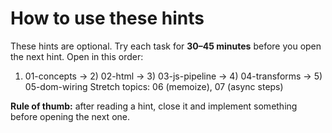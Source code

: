 # How to use these hints

These hints are optional. Try each task for **30–45 minutes** before you open the next hint.
Open in this order:
1) 01-concepts → 2) 02-html → 3) 03-js-pipeline → 4) 04-transforms → 5) 05-dom-wiring
Stretch topics: 06 (memoize), 07 (async steps)

**Rule of thumb:** after reading a hint, close it and implement something before opening the next one.
